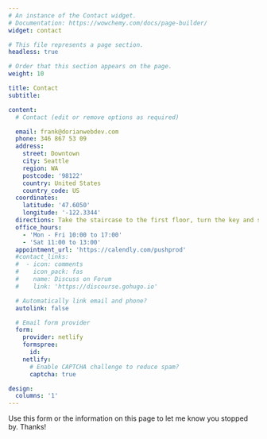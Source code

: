 ```yaml
---
# An instance of the Contact widget.
# Documentation: https://wowchemy.com/docs/page-builder/
widget: contact

# This file represents a page section.
headless: true

# Order that this section appears on the page.
weight: 10

title: Contact
subtitle:

content:
  # Contact (edit or remove options as required)

  email: frank@dorianwebdev.com
  phone: 346 867 53 09
  address:
    street: Downtown
    city: Seattle
    region: WA
    postcode: '98122'
    country: United States
    country_code: US
  coordinates:
    latitude: '47.6050'
    longitude: '-122.3344'
  directions: Take the staircase to the first floor, turn the key and slowly unlock the door, as a man breathes into a saxaphone, and through the walls we see the city grown. Outside it's America!
  office_hours:
    - 'Mon - Fri 10:00 to 17:00'
    - 'Sat 11:00 to 13:00'
  appointment_url: 'https://calendly.com/pushprod'
  #contact_links:
  #  - icon: comments
  #    icon_pack: fas
  #    name: Discuss on Forum
  #    link: 'https://discourse.gohugo.io'

  # Automatically link email and phone?
  autolink: false

  # Email form provider
  form:
    provider: netlify
    formspree:
      id:
    netlify:
      # Enable CAPTCHA challenge to reduce spam?
      captcha: true

design:
  columns: '1'
---
```


Use this form or the information on this page to let me know you stopped by. Thanks!
